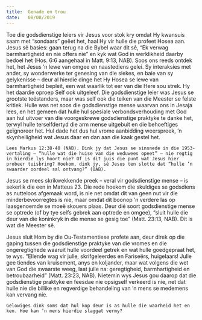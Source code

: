 ```yaml
---
title:  Genade en trou
date:   08/08/2019
---
```


Toe die godsdienstige leiers vir Jesus voor stok kry omdat Hy kwansuis saam met “sondaars” geëet het, haal Hy vir hulle die profeet Hosea aan. Jesus sê basies: gaan terug na die Bybel waar dit sê, “Ek verwag barmhartigheid en nie offers nie” en kyk wat God in werklikheid daarby bedoel het (Hos. 6:6 aangehaal in Matt. 9:13, NAB). Soos ons reeds ontdek het, het Jesus ’n lewe van omgee en naastediens gelei. Sy interaksies met ander, sy wonderwerke ter genesing van die siekes, en baie van sy gelykenisse – deur al hierdie dinge het Hy Hosea se lewe van barmhartigheid bepleit, een wat waarlik tot eer van die Here sou strek. Hy het daardie oproep Self ook uitgeleef. Die godsdienstige leier was Jesus se grootste teëstanders, maar was self ook die teiken van die Meester se felste kritiek. Hulle was net soos die godsdienstige mense waarvan ons in Jesaja lees, en het gemeen dat hulle hul spesiale verbondsverhouding met God aan hul uitvoer van die voorgeskrewe godsdienstige praktyke te danke het, terwyl hulle terselfdertyd die arm mense uitgebuit en die behoeftiges geïgnoreer het. Hul dade het dus hul vrome aanbidding weerspreek, ’n skynheiligheid wat Jesus daar en dan aan die kaak gestel het. 

`Lees Markus 12:38-40 (NAB). Dink jy dat Jesus se sinsnede in die 1953-vertaling – “hulle wat die huise van die weduwees opeet” – nie regtig in hierdie lys hoort nie? Of is dit juis die punt wat Jesus hier probeer tuisbring? Hoekom, dink jy, sê Jesus ten slotte dat “hulle ’n swaarder oordeel sal ontvang?” (OAB).` 

Jesus se mees skrikwekkende preek – veral vir godsdienstige mense – is sekerlik die een in Matteus 23. Die rede hoekom die skuldiges se godsdiens as nutteloos afgemaak word, is nie net omdat dit van geen nut vir die minderbevoorregtes is nie, maar omdat dit boonop ’n verdere las op laasgenoemde se moeë skouers plaas. Deur dié soort godsdienstige mense se optrede (of by tye selfs gebrek aan optrede en omgee), “sluit hulle die deur van die koninkryk in die mense se gesig toe” (Matt. 23:13, NAB). Dit is wat die Meester sê. 

Jesus sluit Hom by die Ou-Testamentiese profete aan, deur direk op die gaping tussen die godsdienstige praktyke van die vromes en die ongeregtighede waaruit hulle voordeel getrek en wat hulle goedgepraat het, te wys. “Ellende wag vir julle, skrifgeleerdes en Fariseërs, huigelaars! Julle gee tiendes van kruisement, anys en koljander, maar wat volgens die wet van God die swaarste weeg, laat julle na: geregtigheid, barmhartigheid en betroubaarheid” (Matt. 23:23, NAB). Nietemin wys Jesus gou daarop dat die godsdienstige praktyke en feesdae nie opsigself verkeerd is nie, net dat hulle nie die billike en regverdige behandeling van ’n mens se medemens kan vervang nie. 

`Gelowiges dink soms dat hul kop deur is as hulle die waarheid het en ken. Hoe kan ’n mens hierdie slaggat vermy?`
